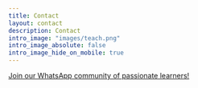 ```yaml
---
title: Contact
layout: contact
description: Contact
intro_image: "images/teach.png"
intro_image_absolute: false
intro_image_hide_on_mobile: true
---
```


[Join our WhatsApp community of passionate learners!](https://https//chat.whatsapp.com/F4fdxZbdIxK3ab3wokqIjb)
